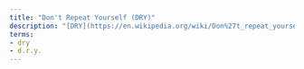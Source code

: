 ```yaml
---
title: "Don't Repeat Yourself (DRY)"
description: "[DRY](https://en.wikipedia.org/wiki/Don%27t_repeat_yourself) is an acronym for \"Don't Repeat Yourself\", which refers to the aim of reducing repetition of software code through copy-and-paste."
terms:
- dry
- d.r.y.
---
```

